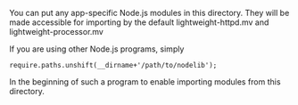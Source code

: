 You can put any app-specific Node.js modules in this directory. They will be made accessible for importing by the default lightweight-httpd.mv and lightweight-processor.mv

If you are using other Node.js programs, simply

    require.paths.unshift(__dirname+'/path/to/nodelib');

In the beginning of such a program to enable importing modules from this directory.
